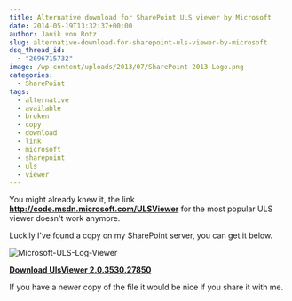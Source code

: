 ```yaml
---
title: Alternative download for SharePoint ULS viewer by Microsoft
date: 2014-05-19T13:32:37+00:00
author: Janik von Rotz
slug: alternative-download-for-sharepoint-uls-viewer-by-microsoft
dsq_thread_id:
  - "2696715732"
image: /wp-content/uploads/2013/07/SharePoint-2013-Logo.png
categories:
  - SharePoint
tags:
  - alternative
  - available
  - broken
  - copy
  - download
  - link
  - microsoft
  - sharepoint
  - uls
  - viewer
---
```

You might already knew it, the link **http://code.msdn.microsoft.com/ULSViewer** for the most popular ULS viewer doesn't work anymore.

Luckily I've found a copy on my SharePoint server, you can get it below.

![Microsoft-ULS-Log-Viewer](/wp-content/uploads/2014/05/Microsoft-ULS-Log-Viewer.png)

[**Download UlsViewer 2.0.3530.27850**](/wp-content/uploads/2014/05/UlsViewer-2.0.3530.27850.zip)

If you have a newer copy of the file it would be nice if you share it with me.